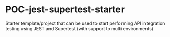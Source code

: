 # POC-jest-supertest-starter
Starter template/project that can be used to start performing API integration testing using JEST and Supertest (with support to multi environments)
